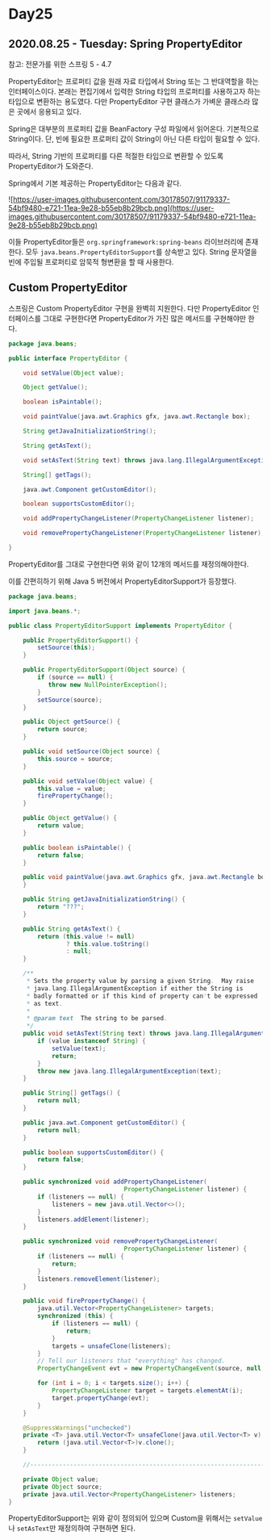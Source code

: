 # Day25

## 2020.08.25 - Tuesday: Spring PropertyEditor

참고: 전문가를 위한 스프링 5 - 4.7

PropertyEditor는 프로퍼티 값을 원래 자료 타입에서 String 또는 그 반대역할을 하는 인터페이스이다. 본래는 편집기에서 입력한 String 타입의 프로퍼티를 사용하고자 하는 타입으로 변환하는 용도였다. 다만 PropertyEditor 구현 클래스가 가벼운 클래스라 많은 곳에서 응용되고 있다.

Spring은 대부분의 프로퍼티 값을 BeanFactory 구성 파일에서 읽어온다. 기본적으로 String이다. 단, 빈에 필요한 프로퍼티 값이 String이 아닌 다른 타입이 필요할 수 있다.

따라서, String 기반의 프로퍼티를 다른 적절한 타입으로 변환할 수 있도록 PropertyEditor가 도와준다.

Spring에서 기본 제공하는 PropertyEditor는 다음과 같다.

![https://user-images.githubusercontent.com/30178507/91179337-54bf9480-e721-11ea-9e28-b55eb8b29bcb.png](https://user-images.githubusercontent.com/30178507/91179337-54bf9480-e721-11ea-9e28-b55eb8b29bcb.png)

이들 PropertyEditor들은 `org.springframework:spring-beans` 라이브러리에 존재한다. 모두 `java.beans.PropertyEditorSupport`를 상속받고 있다. String 문자열을 빈에 주입될 프로퍼티로 암묵적 형변환을 할 때 사용한다.

## Custom PropertyEditor

스프링은 Custom PropertyEditor 구현을 완벽히 지원한다. 다만 PropertyEditor 인터페이스를 그대로 구현한다면 PropertyEditor가 가진 많은 메서드를 구현해야만 한다.

```java
package java.beans;

public interface PropertyEditor {

    void setValue(Object value);

    Object getValue();

    boolean isPaintable();

    void paintValue(java.awt.Graphics gfx, java.awt.Rectangle box);

    String getJavaInitializationString();

    String getAsText();

    void setAsText(String text) throws java.lang.IllegalArgumentException;

    String[] getTags();

    java.awt.Component getCustomEditor();

    boolean supportsCustomEditor();

    void addPropertyChangeListener(PropertyChangeListener listener);

    void removePropertyChangeListener(PropertyChangeListener listener);

}
```

PropertyEditor를 그대로 구현한다면 위와 같이 12개의 메서드를 재정의해야한다.

이를 간편히하기 위해 Java 5 버전에서 PropertyEditorSupport가 등장했다.

```java
package java.beans;

import java.beans.*;

public class PropertyEditorSupport implements PropertyEditor {

    public PropertyEditorSupport() {
        setSource(this);
    }

    public PropertyEditorSupport(Object source) {
        if (source == null) {
           throw new NullPointerException();
        }
        setSource(source);
    }

    public Object getSource() {
        return source;
    }

    public void setSource(Object source) {
        this.source = source;
    }

    public void setValue(Object value) {
        this.value = value;
        firePropertyChange();
    }

    public Object getValue() {
        return value;
    }

    public boolean isPaintable() {
        return false;
    }

    public void paintValue(java.awt.Graphics gfx, java.awt.Rectangle box) {
    }

    public String getJavaInitializationString() {
        return "???";
    }

    public String getAsText() {
        return (this.value != null)
                ? this.value.toString()
                : null;
    }

    /**
     * Sets the property value by parsing a given String.  May raise
     * java.lang.IllegalArgumentException if either the String is
     * badly formatted or if this kind of property can't be expressed
     * as text.
     *
     * @param text  The string to be parsed.
     */
    public void setAsText(String text) throws java.lang.IllegalArgumentException {
        if (value instanceof String) {
            setValue(text);
            return;
        }
        throw new java.lang.IllegalArgumentException(text);
    }

    public String[] getTags() {
        return null;
    }

    public java.awt.Component getCustomEditor() {
        return null;
    }

    public boolean supportsCustomEditor() {
        return false;
    }

    public synchronized void addPropertyChangeListener(
                                PropertyChangeListener listener) {
        if (listeners == null) {
            listeners = new java.util.Vector<>();
        }
        listeners.addElement(listener);
    }

    public synchronized void removePropertyChangeListener(
                                PropertyChangeListener listener) {
        if (listeners == null) {
            return;
        }
        listeners.removeElement(listener);
    }

    public void firePropertyChange() {
        java.util.Vector<PropertyChangeListener> targets;
        synchronized (this) {
            if (listeners == null) {
                return;
            }
            targets = unsafeClone(listeners);
        }
        // Tell our listeners that "everything" has changed.
        PropertyChangeEvent evt = new PropertyChangeEvent(source, null, null, null);

        for (int i = 0; i < targets.size(); i++) {
            PropertyChangeListener target = targets.elementAt(i);
            target.propertyChange(evt);
        }
    }

    @SuppressWarnings("unchecked")
    private <T> java.util.Vector<T> unsafeClone(java.util.Vector<T> v) {
        return (java.util.Vector<T>)v.clone();
    }

    //----------------------------------------------------------------------

    private Object value;
    private Object source;
    private java.util.Vector<PropertyChangeListener> listeners;
}
```

PropertyEditorSupport는 위와 같이 정의되어 있으며 Custom을 위해서는 `setValue`나 `setAsText`만 재정의하여 구현하면 된다.

